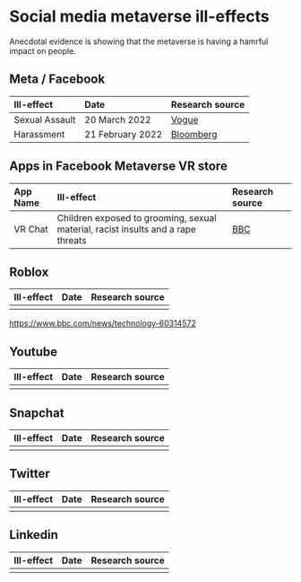 # Social media metaverse ill-effects 

Anecdotal evidence is showing that the metaverse is having a hamrful impact on people.

## Meta / Facebook

| Ill-effect | Date | Research source |
|:---|:---|:---|
| Sexual Assault | 20 March 2022 | [Vogue](https://www.vogue.co.uk/arts-and-lifestyle/article/sexual-assault-in-the-metaverse)  | 
| Harassment | 21 February 2022 | [Bloomberg](https://www.bloomberg.com/opinion/articles/2022-02-21/metaverse-harassment-doesn-t-bode-well-for-zuckerberg-s-vr-dreams) |


## Apps in Facebook Metaverse VR store
| App Name | Ill-effect | Research source |
|:---|:---|:---|
| VR Chat | Children exposed to grooming, sexual material, racist insults and a rape threats | [BBC](https://www.bbc.com/news/technology-60415317) |

## Roblox 
| Ill-effect | Date | Research source |
|:---|:---|:---|
||||

https://www.bbc.com/news/technology-60314572

## Youtube
| Ill-effect | Date | Research source |
|:---|:---|:---|
||||


## Snapchat
| Ill-effect | Date | Research source |
|:---|:---|:---|
||||


## Twitter
| Ill-effect | Date | Research source |
|:---|:---|:---|
||||

## Linkedin
| Ill-effect | Date | Research source |
|:---|:---|:---|
||||
